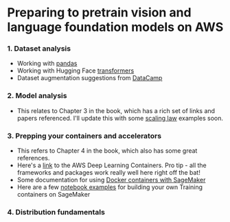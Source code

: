 # Preparing to pretrain vision and language foundation models on AWS

### 1. Dataset analysis
- Working with [pandas](https://www.learndatasci.com/tutorials/python-pandas-tutorial-complete-introduction-for-beginners/)
- Working with Hugging Face [transformers](https://github.com/nlp-with-transformers/notebooks/blob/main/01_introduction.ipynb)
- Dataset augmentation suggestions from [DataCamp](https://www.datacamp.com/tutorial/complete-guide-data-augmentation)
### 2. Model analysis
- This relates to Chapter 3 in the book, which has a rich set of links and papers referenced. I'll update this with some [scaling law](https://arxiv.org/abs/2203.15556) examples soon.

### 3. Prepping your containers and accelerators
- This refers to Chapter 4 in the book, which also has some great references.
- Here's a [link](https://github.com/aws/deep-learning-containers) to the AWS Deep Learning Containers. Pro tip - all the frameworks and packages work really well here right off the bat! 
- Some documentation for using [Docker containers with SageMaker](https://docs.aws.amazon.com/sagemaker/latest/dg/docker-containers.html)
- Here are a few [notebook examples](https://github.com/aws/amazon-sagemaker-examples/tree/main/advanced_functionality/custom-training-containers) for building your own Training containers on SageMaker

### 4. Distribution fundamentals
